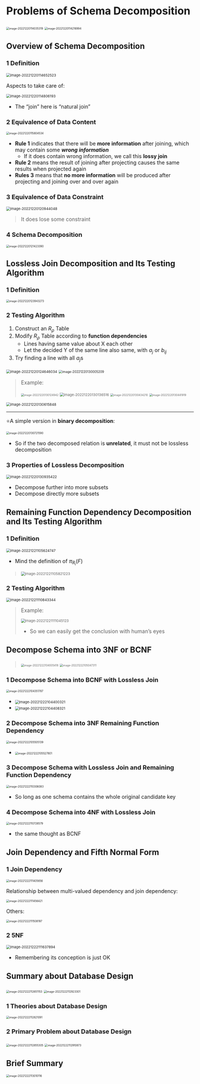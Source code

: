# Problems of Schema Decomposition

<img src="README.assets/image-20221220114035319.png" alt="image-20221220114035319" style="zoom:50%;" />

<img src="README.assets/image-20221220114216994.png" alt="image-20221220114216994" style="zoom:50%;" />

## Overview of Schema Decomposition

### 1 Definition

<img src="README.assets/image-20221220114652523.png" alt="image-20221220114652523" style="zoom:67%;" />

Aspects to take care of:

<img src="README.assets/image-20221220114806193.png" alt="image-20221220114806193" style="zoom:67%;" />

-   The “join” here is “natural join”

### 2 Equivalence of Data Content

<img src="README.assets/image-20221220115804534.png" alt="image-20221220115804534" style="zoom:50%;" />

-   **Rule 1** indicates that there will be **more information** after joining, which may contain some ***wrong information***
    -   If it does contain wrong information, we call this **lossy join**
-   **Rule 2** means the result of joining after projecting causes the same results when projected again
-   **Rules 3** means that **no more information** will be produced after projecting and joining over and over again

### 3 Equivalence of Data Constraint

<img src="README.assets/image-20221220120944048.png" alt="image-20221220120944048" style="zoom:67%;" />

>   It does lose some constraint

### 4 Schema Decomposition

<img src="README.assets/image-20221220121423390.png" alt="image-20221220121423390" style="zoom:50%;" />

## Lossless Join Decomposition and Its Testing Algorithm

### 1 Definition

<img src="README.assets/image-20221220123943273.png" alt="image-20221220123943273" style="zoom:50%;" />

### 2 Testing Algorithm

1.   Construct an $R_\rho$ Table
2.   Modify $R_\rho$ Table according to **function dependencies**
     -   Lines having same value about X each other
     -   Let the decided Y of the same line also same, with $a_j$ or $b_{ij}$
3.   Try finding a line with all $a_j$s

<img src="README.assets/image-20221220124646034.png" alt="image-20221220124646034" style="zoom:67%;" />

<img src="README.assets/image-20221220130005209.png" alt="image-20221220130005209" style="zoom:60%;" />

>   Example:
>
>   <img src="README.assets/image-20221220130124942.png" alt="image-20221220130124942" style="zoom:50%;" />
>
>   <img src="README.assets/image-20221220130136516.png" alt="image-20221220130136516" style="zoom:67%;" />
>
>   <img src="README.assets/image-20221220130434210.png" alt="image-20221220130434210" style="zoom:50%;" />
>
>   <img src="README.assets/image-20221220130441919.png" alt="image-20221220130441919" style="zoom:50%;" />

<img src="README.assets/image-20221220130615848.png" alt="image-20221220130615848" style="zoom:67%;" />

---

:star:A simple version in **binary decomposition**:

<img src="README.assets/image-20221220130721590.png" alt="image-20221220130721590" style="zoom:50%;" />

-   So if the two decomposed relation is **unrelated**, it must not be lossless decomposition

### 3 Properties of Lossless Decomposition

<img src="README.assets/image-20221220130935422.png" alt="image-20221220130935422" style="zoom:67%;" />

-   Decompose further into more subsets
-   Decompose directly more subsets

## Remaining Function Dependency Decomposition and Its Testing Algorithm

### 1 Definition

<img src="README.assets/image-20221221105624747.png" alt="image-20221221105624747" style="zoom:67%;" />

-   Mind the definition of $\pi_{R_i}(F)$

>   <img src="README.assets/image-20221221105821223.png" alt="image-20221221105821223" style="zoom:67%;" />

### 2 Testing Algorithm

<img src="README.assets/image-20221221110843344.png" alt="image-20221221110843344" style="zoom:67%;" />

>   Example:
>
>   <img src="README.assets/image-20221221111045123.png" alt="image-20221221111045123" style="zoom:67%;" />
>
>   -   So we can easily get the conclusion with human’s eyes

## Decompose Schema into 3NF or BCNF

>   <img src="README.assets/image-20221222104005418.png" alt="image-20221222104005418" style="zoom:50%;" />
>
>   <img src="README.assets/image-20221222105047311.png" alt="image-20221222105047311" style="zoom:50%;" />

### 1 Decompose Schema into BCNF with Lossless Join

<img src="README.assets/image-20221222104351787.png" alt="image-20221222104351787" style="zoom:50%;" />

-   <img src="README.assets/image-20221222104400321.png" alt="image-20221222104400321" style="zoom:67%;" /> 
-   <img src="README.assets/image-20221222104408321.png" alt="image-20221222104408321" style="zoom:67%;" /> 

### 2 Decompose Schema into 3NF Remaining Function Dependency

<img src="README.assets/image-20221222105505139.png" alt="image-20221222105505139" style="zoom:50%;" />

-   <img src="README.assets/image-20221222105527801.png" alt="image-20221222105527801" style="zoom:50%;" /> 

### 3 Decompose Schema with Lossless Join and Remaining Function Dependency

<img src="README.assets/image-20221222110306083.png" alt="image-20221222110306083" style="zoom:50%;" />

-   So long as one schema contains the whole original candidate key 

### 4 Decompose Schema into 4NF with Lossless Join

<img src="README.assets/image-20221222110726579.png" alt="image-20221222110726579" style="zoom:50%;" />

-   the same thought as BCNF

## Join Dependency and Fifth Normal Form

### 1 Join Dependency

<img src="README.assets/image-20221222111405656.png" alt="image-20221222111405656" style="zoom:50%;" />

Relationship between multi-valued dependency and join dependency:

<img src="README.assets/image-20221222111456421.png" alt="image-20221222111456421" style="zoom:50%;" />

Others:

<img src="README.assets/image-20221222111508197.png" alt="image-20221222111508197" style="zoom:50%;" />

### 2 5NF

<img src="README.assets/image-20221222111637894.png" alt="image-20221222111637894" style="zoom:67%;" />

-   Remembering its conception is just OK

## Summary about Database Design

<img src="README.assets/image-20221222112651153.png" alt="image-20221222112651153" style="zoom:50%;" />

<img src="README.assets/image-20221222112923301.png" alt="image-20221222112923301" style="zoom:50%;" />

### 1 Theories about Database Design

<img src="README.assets/image-20221222112821091.png" alt="image-20221222112821091" style="zoom:50%;" />

### 2 Primary Problem about Database Design

<img src="README.assets/image-20221222112855305.png" alt="image-20221222112855305" style="zoom:50%;" />

<img src="README.assets/image-20221222112910873.png" alt="image-20221222112910873" style="zoom:50%;" />

## Brief Summary

<img src="README.assets/image-20221222113010116.png" alt="image-20221222113010116" style="zoom:50%;" />
